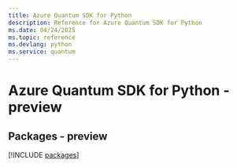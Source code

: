 ```yaml
---
title: Azure Quantum SDK for Python
description: Reference for Azure Quantum SDK for Python
ms.date: 04/24/2025
ms.topic: reference
ms.devlang: python
ms.service: quantum
---
```

# Azure Quantum SDK for Python - preview
## Packages - preview
[!INCLUDE [packages](quantum-index.md)]